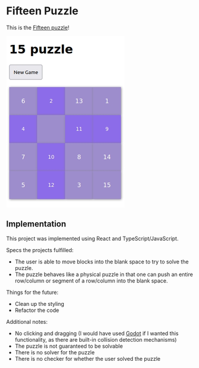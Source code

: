 # Fifteen Puzzle

This is the [Fifteen puzzle](https://en.wikipedia.org/wiki/15_puzzle)!

![Fifteen puzzle screenshot](/assets/fifteenPuzzleDemo.jpg)

## Implementation

This project was implemented using React and TypeScript/JavaScript.

Specs the projects fulfilled:

- The user is able to move blocks into the blank space to try to solve the puzzle.
- The puzzle behaves like a physical puzzle in that one can push an entire row/column or segment of a row/column into the blank space.

Things for the future:

- Clean up the styling
- Refactor the code

Additional notes:

- No clicking and dragging (I would have used [Godot](https://godotengine.org/) if I wanted this functionality, as there are built-in collision detection mechanisms)
- The puzzle is not guaranteed to be solvable
- There is no solver for the puzzle
- There is no checker for whether the user solved the puzzle
